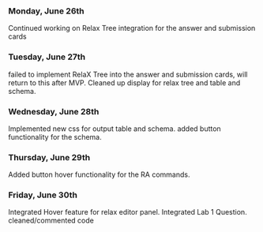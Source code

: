 ### Monday, June 26th
Continued working on Relax Tree integration for the answer and submission cards

### Tuesday, June 27th
failed to implement RelaX Tree into the answer and submission cards, will return to this after MVP. 
Cleaned up display for relax tree and table and schema.

### Wednesday, June 28th
Implemented new css for output table and schema. added button functionality for the schema.

### Thursday, June 29th
Added button hover functionality for the RA commands.

### Friday, June 30th
Integrated Hover feature for relax editor panel.
Integrated Lab 1 Question.
cleaned/commented code

